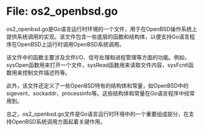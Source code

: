 # File: os2_openbsd.go

os2_openbsd.go是Go语言运行时环境的一个文件，用于在OpenBSD操作系统上提供系统调用的实现。该文件包含一些底层的函数和结构体，以便支持Go语言程序在OpenBSD上运行时调用OpenBSD系统调用。

该文件中的函数主要涉及文件I/O、信号处理和进程管理等方面的功能。例如，sysOpen函数用来打开一个文件，sysRead函数用来读取文件内容，sysFcntl函数用来控制文件描述符等。

此外，该文件还定义了一些OpenBSD特有的结构体和常量，如OpenBSD中的sigevent、sockaddr、processinfo等。这些结构体和常量在Go语言程序中经常用到。

总之，os2_openbsd.go文件是Go语言运行时环境中的一个重要组成部分，在支持OpenBSD系统调用方面起着关键作用。

